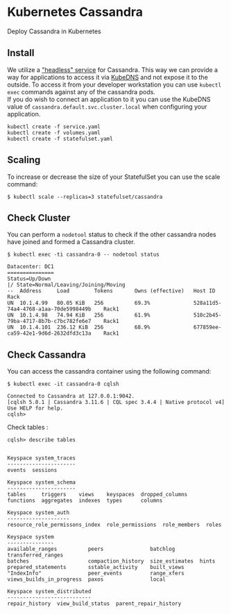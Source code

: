 # Kubernetes Cassandra
 Deploy Cassandra in Kubernetes

## Install

We utilize a ["headless" service](https://kubernetes.io/docs/concepts/services-networking/service/#headless-services) for Cassandra. This way we can provide a way for applications to access it via [KubeDNS](https://kubernetes.io/docs/concepts/services-networking/dns-pod-service/) and not expose it to the outside. To access it from your developer workstation you can use `kubectl exec` commands against any of the cassandra pods.  
If you do wish to connect an application to it you can use the KubeDNS value of `cassandra.default.svc.cluster.local` when configuring your application.

```shell
kubectl create -f service.yaml
kubectl create -f volumes.yaml
kubectl create -f statefulset.yaml
```

## Scaling

To increase or decrease the size of your StatefulSet you can use the scale command:

```shell
$ kubectl scale --replicas=3 statefulset/cassandra
```

## Check Cluster

You can perform a `nodetool` status to check if the other cassandra nodes have joined and formed a Cassandra cluster.

```shell
$ kubectl exec -ti cassandra-0 -- nodetool status

Datacenter: DC1
===============
Status=Up/Down
|/ State=Normal/Leaving/Joining/Moving
--  Address     Load        Tokens       Owns (effective)   Host ID                                 Rack
UN  10.1.4.99   80.05 KiB   256          69.3%              528a11d5-74a4-4768-a1aa-70de5998449b    Rack1
UN  10.1.4.98   74.94 KiB   256          61.9%              510c2b45-79ba-4717-8b7b-c7bc782fe6e7    Rack1
UN  10.1.4.101  236.12 KiB  256          68.9%              677859ee-ca59-42e1-9d6d-2632dfd3c13a    Rack1
```

## Check Cassandra

You can access the cassandra container using the following command:

```shell
$ kubectl exec -it cassandra-0 cqlsh

Connected to Cassandra at 127.0.0.1:9042.
[cqlsh 5.0.1 | Cassandra 3.11.6 | CQL spec 3.4.4 | Native protocol v4]
Use HELP for help.
cqlsh>
```

Check tables :

```shell
cqlsh> describe tables


Keyspace system_traces
----------------------
events  sessions

Keyspace system_schema
----------------------
tables     triggers    views    keyspaces  dropped_columns
functions  aggregates  indexes  types      columns

Keyspace system_auth
--------------------
resource_role_permissons_index  role_permissions  role_members  roles

Keyspace system
---------------
available_ranges          peers               batchlog        transferred_ranges
batches                   compaction_history  size_estimates  hints
prepared_statements       sstable_activity    built_views
"IndexInfo"               peer_events         range_xfers
views_builds_in_progress  paxos               local

Keyspace system_distributed
---------------------------
repair_history  view_build_status  parent_repair_history
```
